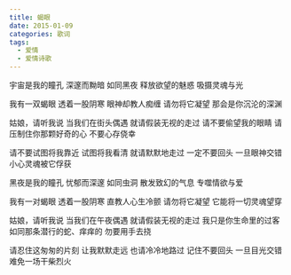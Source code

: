 ```yaml
---
title: 蝎眼
date: 2015-01-09
categories: 歌词
tags:
  - 爱情
  - 爱情诗歌
---
```


宇宙是我的瞳孔
深邃而黝暗
如同黑夜
释放欲望的魅惑
吸摄灵魂与光
<!--more-->
我有一双蝎眼
透着一股阴寒
眼神却教人痴缠
请勿将它凝望
那会是你沉沦的深渊

姑娘，请听我说
当我们在街头偶遇
就请假装无视的走过
请不要偷望我的眼睛
请压制住你那颗好奇的心
不要心存侥幸

请不要试图将我靠近
试图将我看清
就请默默地走过
一定不要回头
一旦眼神交错
小心灵魂被它俘获

黑夜是我的瞳孔
忧郁而深邃
如同虫洞
散发致幻的气息
专噬情欲与爱

我有一对蝎眼
透着一股阴寒
直教人心生冷颤
请勿将它凝望
它能将一切灵魂望穿

姑娘，请听我说
当我们在午夜偶遇
就请假装无视的走过
我只是你生命里的过客
如同那条潜行的蛇、痒痒的
勿要用手去挠

请忍住这匆匆的片刻
让我默默走远
也请冷冷地路过
记住不要回头
一旦目光交错
难免一场干柴烈火